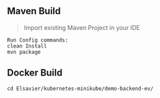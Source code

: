 ## Maven Build

> Import existing Maven Project in your IDE

```
Run Config commands:
clean Install
mvn package
```


## Docker Build

```
cd Elsavier/kubernetes-minikube/demo-backend-ev/
```
